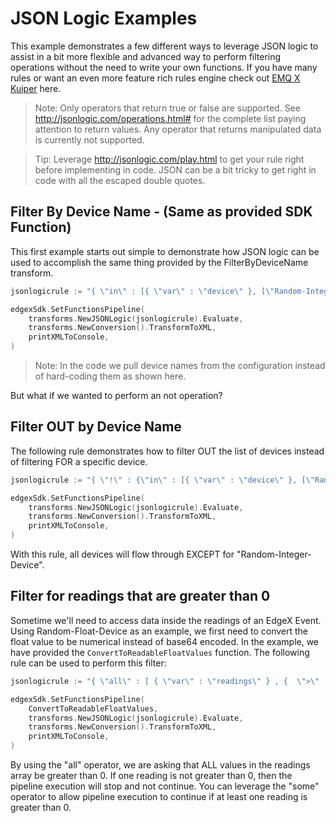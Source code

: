 # JSON Logic Examples

This example demonstrates a few different ways to leverage JSON logic to assist in a bit more flexible and advanced way to perform filtering operations without the need to write your own functions. If you have many rules or want an even more feature rich rules engine check out [EMQ X Kuiper](https://github.com/emqx/kuiper) here.

> Note: Only  operators that return true or false are supported. See http://jsonlogic.com/operations.html# for the complete list paying attention to return values. Any operator that returns manipulated data is currently not supported. 

> Tip: Leverage http://jsonlogic.com/play.html to get your rule right before implementing in code. JSON can be a bit tricky to get right in code with all the escaped double quotes.  

## Filter By Device Name - (Same as provided SDK Function)
This first example starts out simple to demonstrate how JSON logic can be used to accomplish the same thing provided by the FilterByDeviceName transform.

``` go
jsonlogicrule := "{ \"in\" : [{ \"var\" : \"device\" }, [\"Random-Integer-Device\",\"Random-Float-Device\"] ] }"

edgexSdk.SetFunctionsPipeline(		
    transforms.NewJSONLogic(jsonlogicrule).Evaluate,
    transforms.NewConversion().TransformToXML,
	printXMLToConsole,
)
```

> Note: In the code we pull device names from the configuration instead of hard-coding them as shown here. 

But what if we wanted to perform an not operation? 

## Filter OUT by Device Name
The following rule demonstrates how to filter OUT the list of devices instead of filtering FOR a specific device. 

``` go
jsonlogicrule := "{ \"!\" : {\"in\" : [{ \"var\" : \"device\" }, [\"Random-Integer-Device\"] ] }}"

edgexSdk.SetFunctionsPipeline(		
    transforms.NewJSONLogic(jsonlogicrule).Evaluate,
    transforms.NewConversion().TransformToXML,
	printXMLToConsole,
)
```
With this rule, all devices will flow through EXCEPT for "Random-Integer-Device".

## Filter for readings that are greater than 0
Sometime we'll need to access data inside the readings of an EdgeX Event. Using Random-Float-Device as an example, we first need to convert the float value to be numerical instead of base64 encoded. In the example, we have provided the `ConvertToReadableFloatValues` function. The following rule can be used to perform this filter:

``` go
jsonlogicrule := "{ \"all\" : [ { \"var\" : \"readings\" } , {  \">\" : [ {\"var\":\"value\"}, 0 ] } ] }"

edgexSdk.SetFunctionsPipeline(		
    ConvertToReadableFloatValues,
    transforms.NewJSONLogic(jsonlogicrule).Evaluate,
    transforms.NewConversion().TransformToXML,
	printXMLToConsole,
)
```
 By using the "all" operator, we are asking that ALL values in the readings array be greater than 0. If one reading is not greater than 0, then the pipeline execution will stop and not continue. You can leverage the "some" operator to allow pipeline execution to continue if at least one reading is greater than 0.

